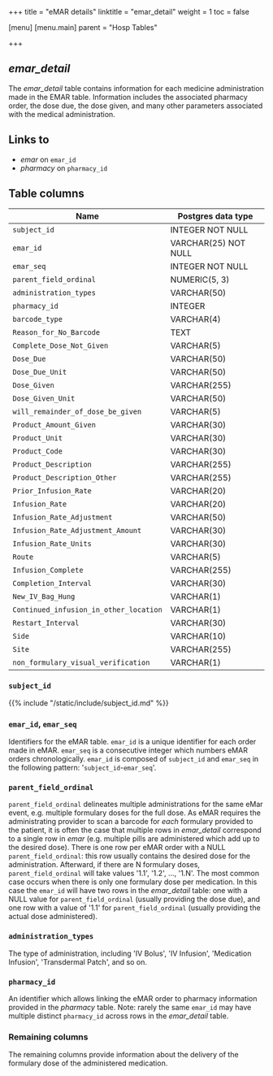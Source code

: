 +++
title = "eMAR details"
linktitle = "emar_detail"
weight = 1
toc = false

[menu]
  [menu.main]
    parent = "Hosp Tables"

+++

## *emar_detail*

The *emar_detail* table contains information for each medicine administration made in the EMAR table.
Information includes the associated pharmacy order, the dose due, the dose given, and many other parameters associated with the medical administration.

## Links to

* *emar* on `emar_id`
* *pharmacy* on `pharmacy_id`

<!--

# Important considerations

-->

## Table columns

Name | Postgres data type
---- | ----
`subject_id` | INTEGER NOT NULL
`emar_id` | VARCHAR(25) NOT NULL
`emar_seq` | INTEGER NOT NULL
`parent_field_ordinal` | NUMERIC(5, 3)
`administration_types` | VARCHAR(50)
`pharmacy_id` | INTEGER
`barcode_type` | VARCHAR(4)
`Reason_for_No_Barcode` | TEXT
`Complete_Dose_Not_Given` | VARCHAR(5)
`Dose_Due` | VARCHAR(50)
`Dose_Due_Unit` | VARCHAR(50)
`Dose_Given` | VARCHAR(255)
`Dose_Given_Unit` | VARCHAR(50)
`will_remainder_of_dose_be_given` | VARCHAR(5)
`Product_Amount_Given` | VARCHAR(30)
`Product_Unit` | VARCHAR(30)
`Product_Code` | VARCHAR(30)
`Product_Description` | VARCHAR(255)
`Product_Description_Other` | VARCHAR(255)
`Prior_Infusion_Rate` | VARCHAR(20)
`Infusion_Rate` | VARCHAR(20)
`Infusion_Rate_Adjustment` | VARCHAR(50)
`Infusion_Rate_Adjustment_Amount` | VARCHAR(30)
`Infusion_Rate_Units` | VARCHAR(30)
`Route` | VARCHAR(5)
`Infusion_Complete` | VARCHAR(255)
`Completion_Interval` | VARCHAR(30)
`New_IV_Bag_Hung` | VARCHAR(1)
`Continued_infusion_in_other_location` | VARCHAR(1)
`Restart_Interval` | VARCHAR(30)
`Side` | VARCHAR(10)
`Site` | VARCHAR(255)
`non_formulary_visual_verification` | VARCHAR(1)

### `subject_id`

{{% include "/static/include/subject_id.md" %}}

### `emar_id`, `emar_seq`

Identifiers for the eMAR table. `emar_id` is a unique identifier for each order made in eMAR. `emar_seq` is a consecutive integer which numbers eMAR orders chronologically. `emar_id` is composed of `subject_id` and `emar_seq` in the following pattern: '`subject_id`-`emar_seq`'.

### `parent_field_ordinal`

`parent_field_ordinal` delineates multiple administrations for the same eMar event, e.g. multiple formulary doses for the full dose. As eMAR requires the administrating provider to scan a barcode for *each* formulary provided to the patient, it is often the case that multiple rows in *emar_detail* correspond to a single row in *emar* (e.g. multiple pills are administered which add up to the desired dose). There is one row per eMAR order with a NULL `parent_field_ordinal`: this row usually contains the desired dose for the administration. Afterward, if there are N formulary doses, `parent_field_ordinal` will take values '1.1', '1.2', ..., '1.N'. The most common case occurs when there is only one formulary dose per medication. In this case the `emar_id` will have two rows in the *emar_detail* table: one with a NULL value for `parent_field_ordinal` (usually providing the dose due), and one row with a value of '1.1' for `parent_field_ordinal` (usually providing the actual dose administered).

### `administration_types`

The type of administration, including 'IV Bolus', 'IV Infusion', 'Medication Infusion', 'Transdermal Patch', and so on.

### `pharmacy_id`

An identifier which allows linking the eMAR order to pharmacy information provided in the *pharmacy* table. Note: rarely the same `emar_id` may have multiple distinct `pharmacy_id` across rows in the *emar_detail* table.

### Remaining columns

The remaining columns provide information about the delivery of the formulary dose of the administered medication.

